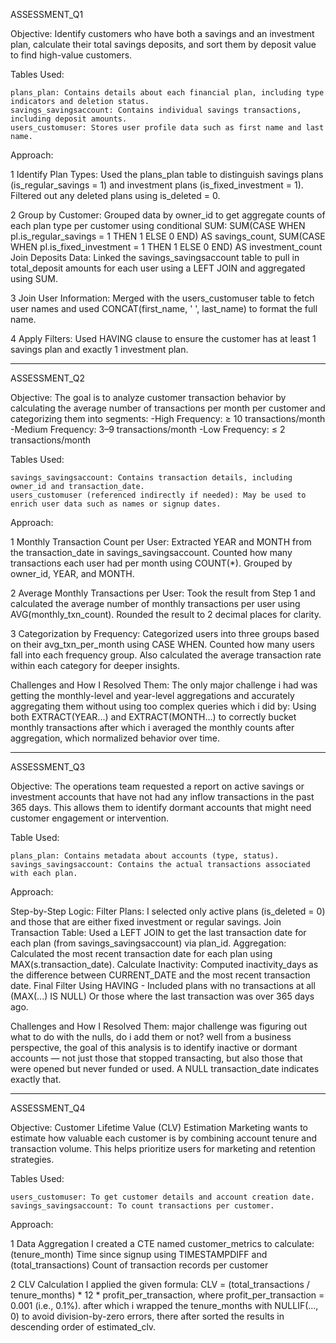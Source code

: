 ASSESSMENT_Q1

Objective:
Identify customers who have both a savings and an investment plan, calculate their total savings deposits, and sort them by deposit value to find high-value customers.

Tables Used:

	plans_plan: Contains details about each financial plan, including type indicators and deletion status.
	savings_savingsaccount: Contains individual savings transactions, including deposit amounts.
	users_customuser: Stores user profile data such as first name and last name.

Approach:

1 Identify Plan Types: 
	Used the plans_plan table to distinguish savings plans (is_regular_savings = 1) and investment plans (is_fixed_investment = 1). Filtered out any deleted plans using is_deleted = 0.

2 Group by Customer:
	Grouped data by owner_id to get aggregate counts of each plan type per customer using conditional SUM:
SUM(CASE WHEN pl.is_regular_savings = 1 THEN 1 ELSE 0 END) AS savings_count,
SUM(CASE WHEN pl.is_fixed_investment = 1 THEN 1 ELSE 0 END) AS investment_count
Join Deposits Data:
Linked the savings_savingsaccount table to pull in total_deposit amounts for each user using a LEFT JOIN and aggregated using SUM.

3 Join User Information:
	Merged with the users_customuser table to fetch user names and used CONCAT(first_name, ' ', last_name) to format the full name.

4 Apply Filters:
	Used HAVING clause to ensure the customer has at least 1 savings plan and exactly 1 investment plan.

------------------------------------------------------------------------------------------------------------------------------------------

ASSESSMENT_Q2

Objective:
The goal is to analyze customer transaction behavior by calculating the average number of transactions per month per customer and categorizing them into segments:
-High Frequency: ≥ 10 transactions/month
-Medium Frequency: 3–9 transactions/month
-Low Frequency: ≤ 2 transactions/month

Tables Used:

	savings_savingsaccount: Contains transaction details, including owner_id and transaction_date.
	users_customuser (referenced indirectly if needed): May be used to enrich user data such as names or signup dates.

Approach:

1 Monthly Transaction Count per User:
	Extracted YEAR and MONTH from the transaction_date in savings_savingsaccount.
	Counted how many transactions each user had per month using COUNT(*).
	Grouped by owner_id, YEAR, and MONTH.

2 Average Monthly Transactions per User:
	Took the result from Step 1 and calculated the average number of monthly transactions per user using AVG(monthly_txn_count).
	Rounded the result to 2 decimal places for clarity.

3 Categorization by Frequency:
	Categorized users into three groups based on their avg_txn_per_month using CASE WHEN.
	Counted how many users fall into each frequency group.
	Also calculated the average transaction rate within each category for deeper insights.

Challenges and How I Resolved Them:
	The only major challenge i had was getting the monthly-level and year-level aggregations and accurately aggregating them without using too complex queries which i did by: Using both EXTRACT(YEAR...) and EXTRACT(MONTH...) to correctly bucket monthly transactions after which i averaged the monthly counts after aggregation, which normalized behavior over time.
       
------------------------------------------------------------------------------------------------------------------------------------------

ASSESSMENT_Q3

Objective:
The operations team requested a report on active savings or investment accounts that have not had any inflow transactions in the past 365 days. This allows them to identify dormant accounts that might need customer engagement or intervention.

Table Used:

	plans_plan: Contains metadata about accounts (type, status).
	savings_savingsaccount: Contains the actual transactions associated with each plan.

Approach:

Step-by-Step Logic:
	Filter Plans: I selected only active plans (is_deleted = 0) and those that are either fixed investment or regular savings.
	Join Transaction Table: Used a LEFT JOIN to get the last transaction date for each plan (from savings_savingsaccount) via plan_id.
	Aggregation: Calculated the most recent transaction date for each plan using MAX(s.transaction_date).
	Calculate Inactivity: Computed inactivity_days as the difference between CURRENT_DATE and the most recent transaction date.
	Final Filter Using HAVING - Included plans with no transactions at all (MAX(...) IS NULL) Or those where the last transaction was over 365 days ago.

Challenges and How I Resolved Them:
	major challenge was figuring out what to do with the nulls, do i add them or not? well from a business perspective, the goal of this analysis is to identify inactive or dormant accounts — not just those that stopped transacting, but also those that were opened but never funded or used. A NULL transaction_date indicates exactly that.

------------------------------------------------------------------------------------------------------------------------------------------

ASSESSMENT_Q4

Objective:
Customer Lifetime Value (CLV) Estimation
Marketing wants to estimate how valuable each customer is by combining account tenure and transaction volume. This helps prioritize users for marketing and retention strategies.

Tables Used:

	users_customuser: To get customer details and account creation date.
	savings_savingsaccount: To count transactions per customer.

 Approach:
 
1 Data Aggregation
	I created a CTE named customer_metrics to calculate: (tenure_month) Time since signup using TIMESTAMPDIFF and (total_transactions) Count of transaction records per customer

2 CLV Calculation
	I applied the given formula: CLV = (total_transactions / tenure_months) * 12 * profit_per_transaction, where profit_per_transaction = 0.001 (i.e., 0.1%). after which i wrapped the tenure_months with NULLIF(..., 0) to avoid division-by-zero errors, there after sorted the results in descending order of estimated_clv.
